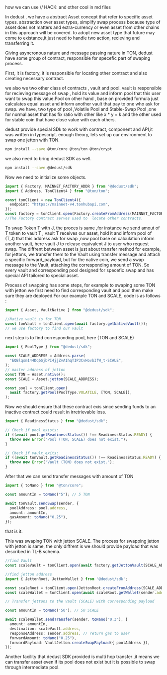 [//]: # "// FIXME: "

how we can use // HACK: and other cool in md files

In dedust , we have a abstract Asset concept that refer to specific asset types.
abstraction over asset types, simplify swap process because type of asset does not matters and extra-currency or
even asset from other chains in this approach will be covered.
to adopt new asset type that future may come to existance,it just need to handle two action, recieving and transferring it.

Giving asyncronous nature and message passing nature in TON, dedust have some group of contract, responsible for
specefic part of swaping process.

First, it is factory, it is responsible for locating other contract and also creating necessary contract.

we also we two other class of contracts , vault and pool. vault is responsible for recieving message of swap ,
hold its value and inform pool that this user want to swap this value.Pool on other hand , base on provided
formula just calculates equal asset and inform another vault that pay to one who ask for swap.
we have, two type of pool ,Volatile Pool and Stable-Swap Pool ,one for normal asset that has fix ratio with
other like x \* y = k and the other used for stable coin that have close value with each others.

dedust provide special SDk to work with contract, component and API,it was written in typescript.
enough theory, lets set up our environment to swap one jetton with TON.

```bash
npm install --save @ton/core @ton/ton @ton/crypt

```

we also need to bring dedust SDK as well.

```bash
npm install --save @dedust/sdk
```

Now we need to initialize some objects.

```typescript
import { Factory, MAINNET_FACTORY_ADDR } from "@dedust/sdk";
import { Address, TonClient4 } from "@ton/ton";

const tonClient = new TonClient4({
  endpoint: "https://mainnet-v4.tonhubapi.com",
});
const factory = tonClient.open(Factory.createFromAddress(MAINNET_FACTORY_ADDR));
//The Factory contract serves used to  locate other contracts.
```

To swap Token T with J, the proces is same ,for instance we send amout of T token to vault T , vault T
receives our asset, hold it and inform pool of (T,J) that this address ask for swap ,now pool base on
calculation inform another vault, here vault J to release equivalent J to user who request swap.
The diffrent between asset is just about transfer method for example, for jettons, we transfer them to the Vault using transfer message and attach a specific forward_payload, but for the native coin, we send a swap message to the Vault, attaching the corresponding amount of TON.
So every vault and corresponding pool designed for specefic swap and has special API tailored to special asset.

Process of swapping has some steps, for example to swaping some TON with jetton we first need to find corresponding vault and pool
then make sure they are deployed.For our example TON and SCALE, code is as follows :

```typescript
import { Asset, VaultNative } from "@dedust/sdk";

//Native vault is for TON
const tonVault = tonClient.open(await factory.getNativeVault());
// we use factory to find our vault
```

next step is to find corresponding pool, here (TON and SCALE)

```typescript
import { PoolType } from "@dedust/sdk";

const SCALE_ADDRESS = Address.parse(
  "EQBlqsm144Dq6SjbPI4jjZvA1hqTIP3CvHovbIfW_t-SCALE",
);
// master address of jetton
const TON = Asset.native();
const SCALE = Asset.jetton(SCALE_ADDRESS);

const pool = tonClient.open(
  await factory.getPool(PoolType.VOLATILE, [TON, SCALE]),
);
```

Now we should ensure that these contract exis since sending funds to an inactive contract could result in irretrievable loss.

```typescript
import { ReadinessStatus } from "@dedust/sdk";

// Check if pool exists:
if ((await pool.getReadinessStatus()) !== ReadinessStatus.READY) {
  throw new Error("Pool (TON, SCALE) does not exist.");
}

// Check if vault exits:
if ((await tonVault.getReadinessStatus()) !== ReadinessStatus.READY) {
  throw new Error("Vault (TON) does not exist.");
}
```

After that we can send transfer messages with amount of TON

```typescript
import { toNano } from "@ton/core";

const amountIn = toNano("5"); // 5 TON

await tonVault.sendSwap(sender, {
  poolAddress: pool.address,
  amount: amountIn,
  gasAmount: toNano("0.25"),
});
```

that is it.

This was swaping TON with jetton SCALE. The process for swapping jetton with jetton is same, the only diffrent
is we should provide payload that was described in TL-B schema.

```typescript
//find Vault
const scaleVault = tonClient.open(await factory.getJettonVault(SCALE_ADDRESS));
```

```typescript
//find jetton address
import { JettonRoot, JettonWallet } from '@dedust/sdk';

const scaleRoot = tonClient.open(JettonRoot.createFromAddress(SCALE_ADDRESS));
const scaleWallet = tonClient.open(await scaleRoot.getWallet(sender.address);

// Transfer jettons to the Vault (SCALE) with corresponding payload

const amountIn = toNano('50'); // 50 SCALE

await scaleWallet.sendTransfer(sender, toNano("0.3"), {
  amount: amountIn,
  destination: scaleVault.address,
  responseAddress: sender.address, // return gas to user
  forwardAmount: toNano("0.25"),
  forwardPayload: VaultJetton.createSwapPayload({ poolAddress }),
});
```

Another facility that dedust SDK provided is multi hop transfer ,it means we can transfer asset even if its
pool does not exist but it is possible to swap through intermediate pool.
